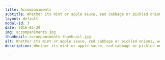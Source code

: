 ```yaml
---
title: Accompaniments
subtitle: Whether its mint or apple sauce, red cabbage or pickled onions, we've got the perfect accompaniment for you.
layout: default
modal-id: 3
date: 2016-05-29
img: accompaniments.jpg
thumbnail: accompaniments-thumbnail.jpg
alt: Whether its mint or apple sauce, red cabbage or pickled onions, we've got the perfect accompaniment for you.
description: Whether its mint or apple sauce, red cabbage or pickled onions, we've got the perfect accompaniment for you.

---
```

